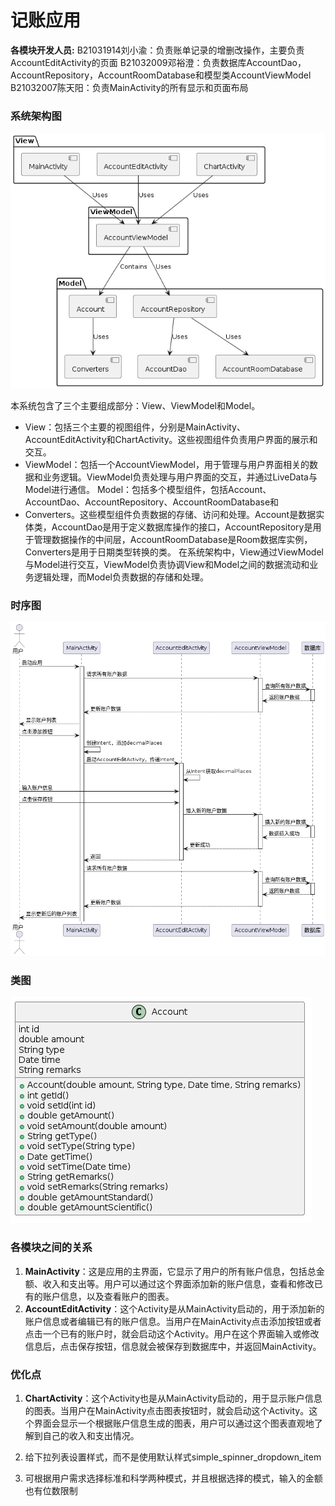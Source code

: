 # 记账应用

**各模块开发人员:**
B21031914刘小渝：负责账单记录的增删改操作，主要负责AccountEditActivity的页面
B21032009邓裕澄：负责数据库AccountDao，AccountRepository，AccountRoomDatabase和模型类AccountViewModel
B21032007陈天阳：负责MainActivity的所有显示和页面布局

### 系统架构图

![架构图](IMG/架构图.png)

本系统包含了三个主要组成部分：View、ViewModel和Model。

* View：包括三个主要的视图组件，分别是MainActivity、AccountEditActivity和ChartActivity。这些视图组件负责用户界面的展示和交互。
* ViewModel：包括一个AccountViewModel，用于管理与用户界面相关的数据和业务逻辑。ViewModel负责处理与用户界面的交互，并通过LiveData与Model进行通信。
  Model：包括多个模型组件，包括Account、AccountDao、AccountRepository、AccountRoomDatabase和
* Converters。这些模型组件负责数据的存储、访问和处理。Account是数据实体类，AccountDao是用于定义数据库操作的接口，AccountRepository是用于管理数据操作的中间层，AccountRoomDatabase是Room数据库实例，Converters是用于日期类型转换的类。
  在系统架构中，View通过ViewModel与Model进行交互，ViewModel负责协调View和Model之间的数据流动和业务逻辑处理，而Model负责数据的存储和处理。

### 时序图

![时序图](IMG/时序图.png)

### 类图

![类图](IMG/类图.png)

### 各模块之间的关系

1. **MainActivity**：这是应用的主界面，它显示了用户的所有账户信息，包括总金额、收入和支出等。用户可以通过这个界面添加新的账户信息，查看和修改已有的账户信息，以及查看账户的图表。
2. **AccountEditActivity**：这个Activity是从MainActivity启动的，用于添加新的账户信息或者编辑已有的账户信息。当用户在MainActivity点击添加按钮或者点击一个已有的账户时，就会启动这个Activity。用户在这个界面输入或修改信息后，点击保存按钮，信息就会被保存到数据库中，并返回MainActivity。



### 优化点

1. **ChartActivity**：这个Activity也是从MainActivity启动的，用于显示账户信息的图表。当用户在MainActivity点击图表按钮时，就会启动这个Activity。这个界面会显示一个根据账户信息生成的图表，用户可以通过这个图表直观地了解到自己的收入和支出情况。

2. 给下拉列表设置样式，而不是使用默认样式simple_spinner_dropdown_item
3. 可根据用户需求选择标准和科学两种模式，并且根据选择的模式，输入的金额也有位数限制
